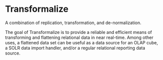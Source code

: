 Transformalize
==============
A combination of replication, transformation, and de-normalization.

The goal of Transformalize is to provide a reliable and efficient means of transforming and flattening relational data in
near real-time.  Among other uses, a flattened data set can be useful as a data source for an OLAP cube, a SOLR data import
handler, and/or a regular relational reporting data source.
